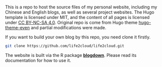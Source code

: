 This is a repo to host the source files of my personal website, including my Chinese and English blogs, as well as several project websites. The Hugo template is licensed under MIT, and the content of all pages is licensed under [CC BY-NC-SA 4.0](http://creativecommons.org/licenses/by-nc-sa/4.0/). Original repo is come from Hugo theme [hugo-theme-even](https://github.com/olOwOlo/hugo-theme-even) and partial modifications were made.

If you want to build your own blog by this repo, you need clone it firstly.

```bash
git clone https://github.com/life2cloud/life2cloud.git
```

The website is built via the R package [**blogdown**](https://github.com/rstudio/blogdown). Please read its documentation for how to use it.
